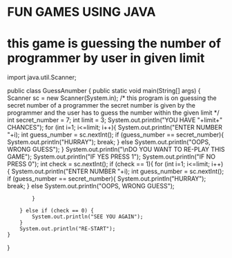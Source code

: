 # FUN GAMES USING JAVA
# this game is guessing the number of programmer by user in given limit

import java.util.Scanner;

public class GuessAnumber {
    public static void main(String[] args) {
        Scanner sc = new Scanner(System.in);
        /*
        this program is on guessing the secret number of a programmer
        the secret number is given by the programmer
        and the user has to guess the number within the given limit
         */
        int secret_number = 7;
        int limit = 3;
        System.out.println("YOU HAVE "+limit+" CHANCES");
        for (int i=1; i<=limit; i++){
            System.out.println("ENTER NUMBER "+i);
            int guess_number = sc.nextInt();
            if (guess_number == secret_number){
                System.out.println("HURRAY");
                break;
            }
            else
                System.out.println("OOPS, WRONG GUESS");
        }
        System.out.println("\nDO YOU WANT TO RE-PLAY THIS GAME");
        System.out.println("IF YES PRESS 1");
        System.out.println("IF NO PRESS 0");
        int check = sc.nextInt();
        if (check == 1){
            for (int i=1; i<=limit; i++){
                System.out.println("ENTER NUMBER "+i);
                int guess_number = sc.nextInt();
                if (guess_number == secret_number){
                    System.out.println("HURRAY");
                    break;
                }
                else
                    System.out.println("OOPS, WRONG GUESS");

            }

        } else if (check == 0) {
            System.out.println("SEE YOU AGAIN");
        }
        System.out.println("RE-START");
    }
}

